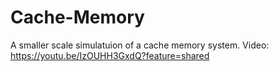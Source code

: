 # Cache-Memory

A smaller scale simulatuion of a cache memory system.
Video: https://youtu.be/IzOUHH3GxdQ?feature=shared
